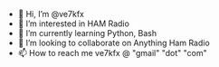 - 👋 Hi, I’m @ve7kfx
- 👀 I’m interested in HAM Radio
- 🌱 I’m currently learning Python, Bash
- 💞️ I’m looking to collaborate on Anything Ham Radio
- 📫 How to reach me ve7kfx @ "gmail" "dot" "com"

<!---
ve7kfx/ve7kfx is a ✨ special ✨ repository because its `README.md` (this file) appears on your GitHub profile.
You can click the Preview link to take a look at your changes.
--->
